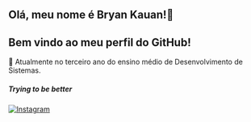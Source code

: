## Olá, meu nome é Bryan Kauan!👋
## Bem vindo ao meu perfil do GitHub!
                                                                          
:school: Atualmente no terceiro ano do ensino médio de Desenvolvimento de Sistemas.
                                                                                        

##### Trying to be better
 <div> 
<a href="https://www.instagram.com/eobraiak/" target="_blank">
  <img src="https://img.shields.io/badge/Instagram-E4405F?style=for-the-badge&logo=instagram&logoColor=white" alt="Instagram">
</a>


